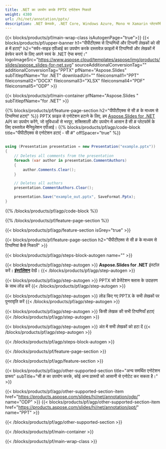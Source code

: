 ```yaml
---
title: .NET का उपयोग करके PPTX एनोटेशन निकालें
weight: 4380
url: /hi/net/annotation/pptx/ 
description: .NET फ्रेमवर्क, .NET Core, Windows Azure, Mono या Xamarin प्लेटफॉर्म पर PPTX फॉर्मेट एनोटेशन को हटाने के लिए C# सोर्स कोड।
---
```


{{< blocks/products/pf/main-wrap-class isAutogenPage="true">}}
{{< blocks/products/pf/upper-banner h1="पीपीटीएक्स से टिप्पणियों और टिप्पणी लेखकों को सी # में हटाएं" h2="सर्वर-साइड एपीआई का उपयोग करके दस्तावेज़ फ़ाइलों में टिप्पणियों और लेखकों में हेरफेर करने के लिए अपने स्वयं के .NET ऐप्स बनाएं।" logoImageSrc="https://www.aspose.cloud/templates/aspose/img/products/slides/aspose_slides-for-net.svg" sourceAdditionalConversionTag="" additionalConversionTag="PPTX" pfName="Aspose.Slides" subTitlepfName="for .NET" downloadUrl="" fileiconsmall1="PPT" fileiconsmall2="DOCX" fileiconsmall3="XLSX" fileiconsmall4="PDF" fileiconsmall5="ODP" >}}

{{< blocks/products/pf/main-container pfName="Aspose.Slides " subTitlepfName="for .NET" >}}

{{% blocks/products/pf/feature-page-section  h2="पीपीटीएक्स से सी # के माध्यम से टिप्पणियां हटाएं" %}}
PPTX फ़ाइल से एनोटेशन हटाने के लिए, हम [Aspose.Slides for .NET](https://products.aspose.com/slides/hi/net) API का उपयोग करेंगे, जो सुविधाओं से भरपूर, शक्तिशाली और उपयोग में आसान है सी # प्लेटफॉर्म के लिए दस्तावेज़ मैनिपुलेशन एपीआई।
{{% blocks/products/pf/agp/code-block title="पीपीटीएक्स से एनोटेशन हटाएं - सी #" offSpacer="true" %}}

```cs

using (Presentation presentation = new Presentation("example.pptx"))
{
    // Deletes all comments from the presentation
    foreach (var author in presentation.CommentAuthors)
    {
        author.Comments.Clear();
    }

    // Deletes all authors
    presentation.CommentAuthors.Clear();

    presentation.Save("example_out.pptx", SaveFormat.Pptx);
}
```
{{% /blocks/products/pf/agp/code-block %}}

{{% /blocks/products/pf/feature-page-section %}}

{{< blocks/products/pf/agp/feature-section isGrey="true" >}}

{{< blocks/products/pf/feature-page-section  h2="पीपीटीएक्स से सी # के माध्यम से टिप्पणियां कैसे निकालें" >}}

{{< blocks/products/pf/agp/steps-block-autogen name="" >}}

{{< blocks/products/pf/agp/step-autogen >}}
**Aspose.Slides for .NET** इंस्टॉल करें। [**इंस्टॉलेशन**](https://docs.aspose.com/slides/net/installation/) देखें।
{{< /blocks/products/pf/agp/step-autogen >}}

{{< blocks/products/pf/agp/step-autogen >}}
PPTX को प्रेजेंटेशन क्लास के उदाहरण के साथ लोड करें
{{< /blocks/products/pf/agp/step-autogen >}}

{{< blocks/products/pf/agp/step-autogen >}}
लोड किए गए PPTX के सभी लेखकों पर पुनरावृति करें
{{< /blocks/products/pf/agp/step-autogen >}}

{{< blocks/products/pf/agp/step-autogen >}}
किसी लेखक की सभी टिप्पणियाँ हटाएं
{{< /blocks/products/pf/agp/step-autogen >}}

{{< blocks/products/pf/agp/step-autogen >}}
अंत में सभी लेखकों को हटा दें
{{< /blocks/products/pf/agp/step-autogen >}}

{{< /blocks/products/pf/agp/steps-block-autogen >}}

{{< /blocks/products/pf/feature-page-section >}}

{{< /blocks/products/pf/agp/feature-section >}}

{{< blocks/products/pf/agp/other-supported-section title="अन्य समर्थित एनोटेशन प्रारूप" subTitle="सी # का उपयोग करके, कोई अन्य प्रारूपों को आसानी से एनोटेट कर सकता है।" >}}

{{< blocks/products/pf/agp/other-supported-section-item href="https://products.aspose.com/slides/hi/net/annotation/odp/" name="ODP" >}}
{{< blocks/products/pf/agp/other-supported-section-item href="https://products.aspose.com/slides/hi/net/annotation/ppt/" name="PPT" >}}

{{< /blocks/products/pf/agp/other-supported-section >}}

{{< /blocks/products/pf/main-container >}}
    
{{< /blocks/products/pf/main-wrap-class >}}
